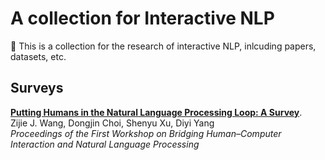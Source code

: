 # A collection for Interactive NLP

👋 This is a collection for the research of interactive NLP, inlcuding papers, datasets, etc.


## Surveys

[**Putting Humans in the Natural Language Processing Loop: A Survey**](https://aclanthology.org/2021.hcinlp-1.8.pdf). <br/> Zijie J. Wang, Dongjin Choi, Shenyu Xu, Diyi Yang <br/> _Proceedings of the First Workshop on Bridging Human–Computer Interaction and Natural Language Processing_ <br/>


